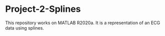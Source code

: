 # Project-2-Splines
This repository works on MATLAB R2020a. It is a representation of an ECG data using splines.
